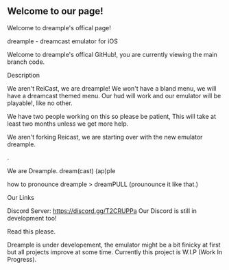 ## Welcome to our page!
Welcome to dreample's offical page!

dreample - dreamcast emulator for iOS

Welcome to dreample's offical GitHub!, you are currently viewing the main branch code.


Description

We aren't ReiCast, we are dreample! We won't have a bland menu, we will have a dreamcast themed menu. Our hud will work and our emulator will be playable!, like no other.

We have two people working on this so please be patient, This will take at least two months unless we get more help.

We aren't forking Reicast, we are starting over with the new emulator dreample.

.

We are Dreample. dream(cast) (ap)ple

how to pronounce dreample > dreamPULL (prounounce it like that.)

Our Links

Discord Server: https://discord.gg/T2CRUPPa Our Discord is still in development too!

Read this please.

Dreample is under developement, the emulator might be a bit finicky at first but all projects improve at some time. Currently this project is W.I.P (Work In Progress).
